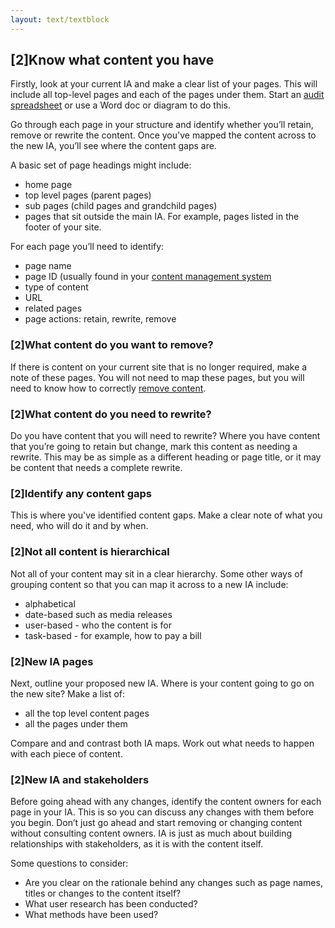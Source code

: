 ```yaml
---
layout: text/textblock
---
```

## [2]Know what content you have
Firstly, look at your current IA and make a clear list of your pages. This will include all top-level pages and each of the pages under them. Start an [audit spreadsheet](/content-strategy/audit-content/conduct-audit/#start-a-spreadsheet) or use a Word doc or diagram to do this.

Go through each page in your structure and identify whether you’ll retain, remove or rewrite the content. Once you've mapped the content across to the new IA, you’ll see where the content gaps are. 

A basic set of page headings might include:
- home page
- top level pages (parent pages)
- sub pages (child pages and grandchild pages)
- pages that sit outside the main IA. For example, pages listed in the footer of your site.

For each page you’ll need to identify:
- page name
- page ID (usually found in your [content management system](/content-strategy/content-management-system/)
- type of content
- URL
- related pages
- page actions: retain, rewrite, remove

### [2]What content do you want to remove?
If there is content on your current site that is no longer required, make a note of these pages. You will not need to map these pages, but you will need to know how to correctly [remove content](/content-strategy/remove-content/).

### [2]What content do you need to rewrite?
Do you have content that you will need to rewrite? Where you have content that you’re going to retain but change, mark this content as needing a rewrite. This may be as simple as a different heading or page title, or it may be content that needs a complete rewrite.

### [2]Identify any content gaps
This is where you've identified content gaps. Make a clear note of what you need, who will do it and by when.

### [2]Not all content is hierarchical
Not all of your content may sit in a clear hierarchy. Some other ways of grouping content so that you can map it across to a new IA include:
- alphabetical
- date-based such as media releases
- user-based - who the content is for
- task-based - for example, how to pay a bill

### [2]New IA pages
Next, outline your proposed new IA. Where is your content going to go on the new site? Make a list of:
- all the top level content pages
- all the pages under them

Compare and and contrast both IA maps. Work out what needs to happen with each piece of content.

### [2]New IA and stakeholders
Before going ahead with any changes, identify the content owners for each page in your IA. This is so you can discuss any changes with them before you begin. Don’t just go ahead and start removing or changing content without consulting content owners. IA is just as much about building relationships with stakeholders, as it is with the content itself.

Some questions to consider:
- Are you clear on the rationale behind any changes such as page names, titles or changes to the content itself?
- What user research has been conducted?
- What methods have been used?

